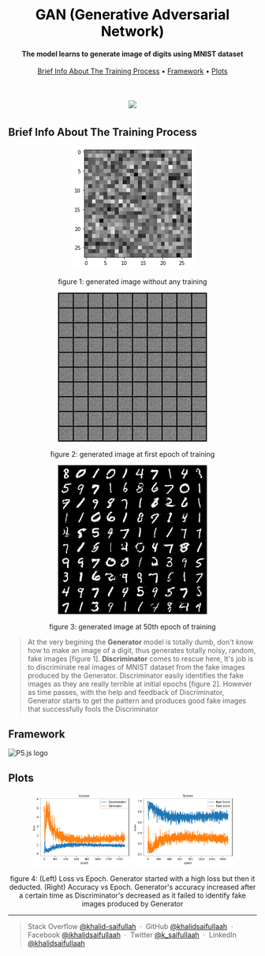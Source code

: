 
<h1 align="center">
  <br>
  <a style ="color:black; text-decoration:none;" href="https://khalidsaifullaah.github.io/pathfinding-visualizer/">GAN (Generative Adversarial Network)</a>
</h1>

<h4 align="center">The model learns to generate image of digits using MNIST dataset</h4>


<p align="center">
  <a href="#brief-info-about-the-algorithms">Brief Info About The Training Process</a> •
<a href="#framework">Framework</a> •
  <a href="#plots">Plots</a>
</p>

<h1 align="center"><img src="https://github.com/khalidsaifullaah/Classic-Deep-Learning-Models/blob/master/GAN/GAN_training.gif?raw=true"/></h1>



## Brief Info About The Training Process

<p align="center">
<img src="./untrained_image.png">
<p align="center">figure 1: generated image without any training</p>
</p>

<p align="center">
<img src="./first_epoch_fake_image.png">
<p align="center">figure 2: generated image at first epoch of training</p>
</p>

<p align="center">
<img src="./fake_images-0500.png">
<p align="center">figure 3: generated image at 50th epoch of training</p>
</p>


> At the very begining the **Generator** model is totally dumb, don't know how to make an image of a digit, thus generates totally noisy, random, fake images [figure 1]. **Discriminator** comes to rescue here, It's job is to discriminate real images of MNIST dataset from the fake images produced by the Generator. Discriminator easily identifies the fake images as they are really terrible at initial epochs [figure 2]. However as time passes, with the help and feedback of Discriminator, Generator starts to get the pattern and produces good fake images that successfully fools the Discriminator




## Framework

<img width="50%" height="50%" src="https://upload.wikimedia.org/wikipedia/commons/9/96/Pytorch_logo.png" alt="P5.js logo">



## Plots
<p align="center">
<img width="40%" src="./lossVepoch.png">
<img width="41%" src="./accuracyVepoch.png">
<p align="center">figure 4: (Left) Loss vs Epoch. Generator started with a high loss but then it deducted. (Right) Accuracy vs Epoch. Generator's accuracy increased after a certain time as Discriminator's decreased as it failed to identify fake images produced by Generator</p>
</p>



---

> Stack Overflow [@khalid-saifullah](https://github.com/khalidsaifullaah) &nbsp;&middot;&nbsp;
> GitHub [@khalidsaifullaah](https://github.com/khalidsaifullaah) &nbsp;&middot;&nbsp;
> Facebook [@ikhalidsaifullaah](https://www.facebook.com/ikhalidsaifullaah/) &nbsp;&middot;&nbsp;
> Twitter [@k_saifullaah](https://twitter.com/k_saifullaah) &nbsp;&middot;&nbsp;
> LinkedIn [@khalidsaifullaah](https://www.linkedin.com/in/khalidsaifullaah/)

